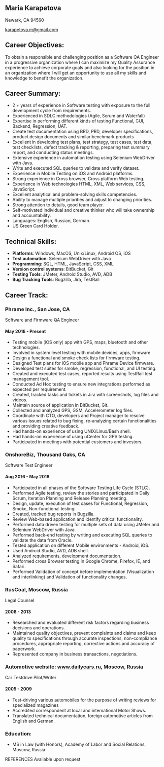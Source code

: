 ## Maria Karapetova
Newark, CA 94560

karapetova.m@gmail.com

## Career Objectives:
To obtain a responsible and challenging position as a Software QA Engineer in a progressive organization where I can maximize my Quality Assurance experience to achieve corporate goals and also looking for the position in an organization where I will get an opportunity to use all my skills and knowledge to benefit the organization.

## Career Summary:
- 2 + years of experience in Software testing with exposure to the full development cycle from requirements.
- Experienced in SDLC methodologies (Agile, Scrum and Waterfall)
- Expertise in performing different kinds of testing Functional, GUI, Backend, Regression, UAT.
- Create test documentation using BRD, PRD, developer specifications, product design documents and similar benchmark products
- Excellent in developing test plans, test strategy, test cases, test data, test checklists, defect tracking & reporting, preparing test summary report, and conducting status meetings.
- Extensive experience in automation testing using Selenium WebDriver with Java.
- Write and executed SQL queries to validate and verify dataset.
- Experience in Mobile Testing on iOS and Android platforms. 
- Strong experience in Cross browser, Cross platform Web testing.
- Experience in Web technologies HTML, XML, Web services, CSS, JavaScript.
- Excellent analytical and problem-solving skills competencies.
- Ability to manage multiple priorities and adjust to changing priorities.
- Strong attention to details, good team player.
- Self-motivated individual and creative thinker who will take ownership and accountability.
- Languages: English, Russian, German.
- US Green Card Holder.
 
## Technical Skills:
- **Platforms**: 		Windows, MacOS, Unix/Linux, Android OS, iOS
- **Test automation**: 		Selenium WebDriver with Java
- **Programming**: 		SQL, HTML, JavaScript, CSS, XML
- **Version control systems**: 	BitBucket, Git		
- **Testing Tools**: 		JMeter, Android Studio, AVD, ADB
- **Bug Tracking Tools**: 	Bugzilla, Jira, TestRail		

## Career Track:
### Phrame Inc., San Jose, CA                               				  
Software and Firmware QA Engineer
#### May 2018 - Present
- Testing mobile (iOS only) app with GPS, maps, bluetooth and other technologies.
- Involved in system level testing with mobile devices, apps, firmware
- Design a functional and smoke check lists for firmware testing.
- Designed Test plans for iOS mobile app and Phrame Device firmware.
- Developed test suites for smoke, regression, functional, and UI testing.
- Created and executed test cases, reported results using TestRail test management tool. 
- Conducted Ad Hoc testing to ensure new integrations performed as expected per requirement.
- Created, tracked tasks and tickets in Jira with screenshots, log files and videos.
- Maintain source of application in BitBucket, Git.
- Collected and analyzed GPS, GSM, Accelerometer log files.
- Coordinate with CTO, developers and Project manager to resolve various issues related to bug fixing, re-analyzing certain functionalities and providing creative feedback.
- Had hands-on experience of using UNIX/Linux/Bash shell.
- Had hands-on experience of using uCenter for GPS testing.
- Participated in meetings with potential customers and investors.

### OnshoreBiz, Thousand Oaks, CA
Software Test Engineer
#### Aug 2016 - May 2018
- Participated in all phases of the Software Testing Life Cycle (STLC).
- Performed Agile testing, review the stories and participated in Daily Scrum, Iteration Planning and Release Planning meeting.
- Design, update, execution of test cases for Functional, Regression, Smoke, Non-functional testing.
- Created, tracked bug reports in Bugzilla.
- Review Web-based application and identify critical functionality.
- Performed data driven testing for multiple sets of data using JMeter and Selenium WebDriver with Java.
- Performed back-end testing by writing and executing SQL queries to validate the data from Oracle.
- Tested application on different Mobile environments - Android, iOS.
- Used Android Studio, AVD, ADB shell.
- Analyzed requirements, development documentation.
- Performed cross Browser testing in Google Chrome, Firefox, IE, and Safari.
- Performed Validation of concept before implementation (Visualization and interlinking) and Validation of functionality changes.

### RusCoal, Moscow, Russia
Legal Counsel
#### 2008 - 2013
- Researched and evaluated different risk factors regarding business decisions and operations.
- Maintained quality objectives, prevent complaints and claims and keep quality to specifications through accurate inspections, non-compliance procedures, appropriate reporting, corrective actions and accuracy of paperwork.
- Represented company in business transactions, negotiations. 

### Automotive website:  www.dailycars.ru, Moscow, Russia
Car Testdrive Pilot/Writer
#### 2005 - 2009
- Test-driving various automobiles for the purpose of writing reviews for specialized magazines
- Accredited correspondent at local and international Motor Shows.
- Translated technical documentation, foreign automotive articles from English and German.

### Education:
- MS in Law (with Honors), Academy of Labor and Social Relations, Moscow, Russia

REFERENCES Available upon request
